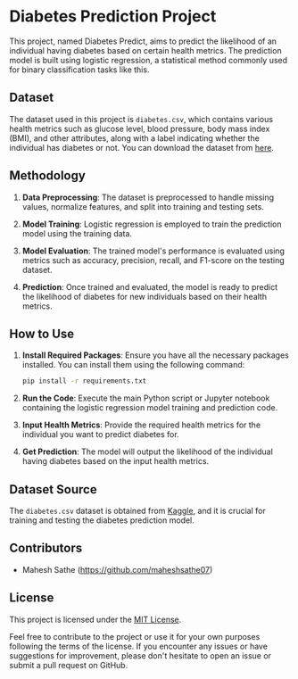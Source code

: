# Diabetes Prediction Project

This project, named Diabetes Predict, aims to predict the likelihood of an individual having diabetes based on certain health metrics. The prediction model is built using logistic regression, a statistical method commonly used for binary classification tasks like this.

## Dataset

The dataset used in this project is `diabetes.csv`, which contains various health metrics such as glucose level, blood pressure, body mass index (BMI), and other attributes, along with a label indicating whether the individual has diabetes or not. You can download the dataset from [here](https://www.kaggle.com/datasets/saurabh00007/diabetescsv).

## Methodology

1. **Data Preprocessing**: The dataset is preprocessed to handle missing values, normalize features, and split into training and testing sets.

2. **Model Training**: Logistic regression is employed to train the prediction model using the training data.

3. **Model Evaluation**: The trained model's performance is evaluated using metrics such as accuracy, precision, recall, and F1-score on the testing dataset.

4. **Prediction**: Once trained and evaluated, the model is ready to predict the likelihood of diabetes for new individuals based on their health metrics.

## How to Use

1. **Install Required Packages**: Ensure you have all the necessary packages installed. You can install them using the following command:
   ```bash
   pip install -r requirements.txt
   ```

2. **Run the Code**: Execute the main Python script or Jupyter notebook containing the logistic regression model training and prediction code.

3. **Input Health Metrics**: Provide the required health metrics for the individual you want to predict diabetes for.

4. **Get Prediction**: The model will output the likelihood of the individual having diabetes based on the input health metrics.

## Dataset Source

The `diabetes.csv` dataset is obtained from [Kaggle](https://www.kaggle.com/datasets/saurabh00007/diabetescsv), and it is crucial for training and testing the diabetes prediction model.

## Contributors

- Mahesh Sathe (https://github.com/maheshsathe07)

## License

This project is licensed under the [MIT License](LICENSE).

Feel free to contribute to the project or use it for your own purposes following the terms of the license. If you encounter any issues or have suggestions for improvement, please don't hesitate to open an issue or submit a pull request on GitHub.
